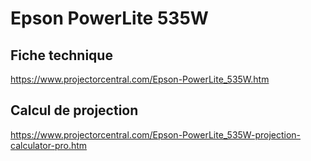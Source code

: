 # Epson PowerLite 535W

## Fiche technique

https://www.projectorcentral.com/Epson-PowerLite_535W.htm

## Calcul de projection

https://www.projectorcentral.com/Epson-PowerLite_535W-projection-calculator-pro.htm
